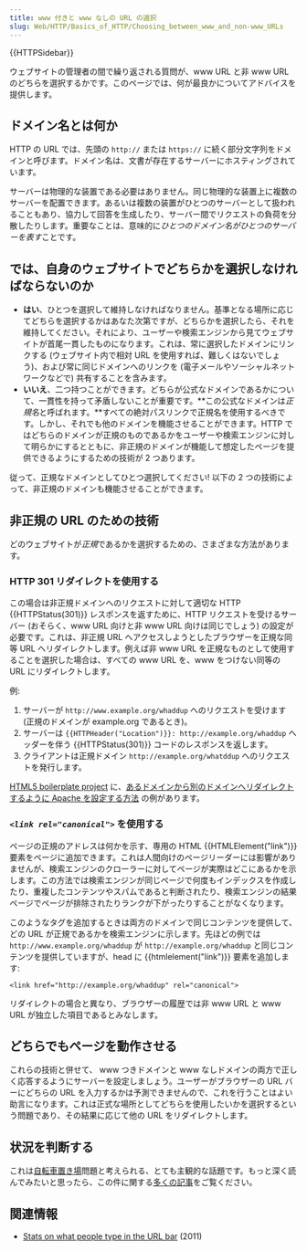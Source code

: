 ```yaml
---
title: www 付きと www なしの URL の選択
slug: Web/HTTP/Basics_of_HTTP/Choosing_between_www_and_non-www_URLs
---
```

{{HTTPSidebar}}

ウェブサイトの管理者の間で繰り返される質問が、www URL と非 www URL のどちらを選択するかです。このページでは、何が最良かについてアドバイスを提供します。

## ドメイン名とは何か

HTTP の URL では、先頭の `http://` または `https://` に続く部分文字列をドメインと呼びます。ドメイン名は、文書が存在するサーバーにホスティングされています。

サーバーは物理的な装置である必要はありません。同じ物理的な装置上に複数のサーバーを配置できます。あるいは複数の装置がひとつのサーバーとして扱われることもあり、協力して回答を生成したり、サーバー間でリクエストの負荷を分散したりします。重要なことは、意味的に*ひとつのドメイン名がひとつのサーバーを表す*ことです。

## では、自身のウェブサイトでどちらかを選択しなければならないのか

- **はい**、ひとつを選択して維持しなければなりません。基準となる場所に応じてどちらを選択するかはあなた次第ですが、どちらかを選択したら、それを維持してください。それにより、ユーザーや検索エンジンから見てウェブサイトが首尾一貫したものになります。これは、常に選択したドメインにリンクする (ウェブサイト内で相対 URL を使用すれば、難しくはないでしょう)、および常に同じドメインへのリンクを (電子メールやソーシャルネットワークなどで) 共有することを含みます。
- **いいえ**、二つ持つことができます。どちらが公式なドメインであるかについて、一貫性を持って矛盾しないことが重要です。**この公式なドメインは*正規名*と呼ばれます。**すべての絶対パスリンクで正規名を使用するべきです。しかし、それでも他のドメインを機能させることができます。HTTP ではどちらのドメインが正規のものであるかをユーザーや検索エンジンに対して明らかにするとともに、非正規のドメインが機能して想定したページを提供できるようにするための技術が 2 つあります。

従って、正規なドメインとしてひとつ選択してください! 以下の 2 つの技術によって、非正規のドメインも機能させることができます。

## 非正規の URL のための技術

どのウェブサイトが*正規*であるかを選択するための、さまざまな方法があります。

### HTTP 301 リダイレクトを使用する

この場合は非正規ドメインへのリクエストに対して適切な HTTP {{HTTPStatus(301)}} レスポンスを返すために、HTTP リクエストを受けるサーバー (おそらく、www URL 向けと非 www URL 向けは同じでしょう) の設定が必要です。これは、非正規 URL へアクセスしようとしたブラウザーを正規な同等 URL へリダイレクトします。例えば非 www URL を正規なものとして使用することを選択した場合は、すべての www URL を、www をつけない同等の URL にリダイレクトします。

例:

1.  サーバーが `http://www.example.org/whaddup` へのリクエストを受けます (正規のドメインが example.org であるとき)。
2.  サーバーは `{{HTTPHeader("Location")}}: http://example.org/whaddup` ヘッダーを伴う {{HTTPStatus(301)}} コードのレスポンスを返します。
3.  クライアントは正規ドメイン `http://example.org/whatddup` へのリクエストを発行します。

[HTML5 boilerplate project](https://github.com/h5bp/html5-boilerplate) に、[あるドメインから別のドメインへリダイレクトするように Apache を設定する方法](https://github.com/h5bp/html5-boilerplate/blob/7a22a33d4041c479d0962499e853501073811887/.htaccess#L219-L258) の例があります。

### _`<link rel="canonical">`_ を使用する

ページの正規のアドレスは何かを示す、専用の HTML {{HTMLElement("link")}} 要素をページに追加できます。これは人間向けのページリーダーには影響がありませんが、検索エンジンのクローラーに対してページが実際はどこにあるかを示します。この方法では検索エンジンが同じページで何度もインデックスを作成したり、重複したコンテンツやスパムであると判断されたり、検索エンジンの結果ページでページが排除されたりランクが下がったりすることがなくなります。

このようなタグを追加するときは両方のドメインで同じコンテンツを提供して、どの URL が正規であるかを検索エンジンに示します。先ほどの例では `http://www.example.org/whaddup` が `http://example.org/whaddup` と同じコンテンツを提供していますが、head に {{htmlelement("link")}} 要素を追加します:

`<link href="http://example.org/whaddup" rel="canonical">`

リダイレクトの場合と異なり、ブラウザーの履歴では非 www URL と www URL が独立した項目であるとみなします。

## どちらでもページを動作させる

これらの技術と併せて、 www つきドメインと www なしドメインの両方で正しく応答するようにサーバーを設定しましょう。ユーザーがブラウザーの URL バーにどちらの URL を入力するかは予測できませんので、これを行うことはよい助言になります。これは正式な場所としてどちらを使用したいかを選択するという問題であり、その結果に応じて他の URL をリダイレクトします。

## 状況を判断する

これは[自転車置き場](http://bikeshed.com/)問題と考えられる、とても主観的な話題です。もっと深く読んでみたいと思ったら、この件に関する[多くの](https://www.netlify.com/blog/2017/02/28/to-www-or-not-www/)[記事](https://www.wpbeginner.com/beginners-guide/www-vs-non-www-which-is-better-for-wordpress-seo/)をご覧ください。

## 関連情報

- [Stats on what people type in the URL bar](https://www.chrisfinke.com/2011/07/25/what-do-people-type-in-the-address-bar/) (2011)
